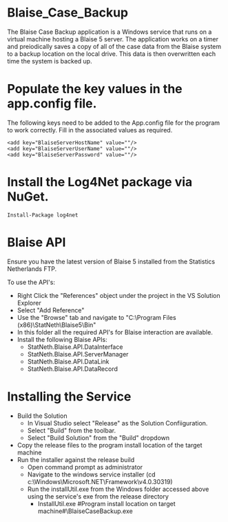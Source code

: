 # Blaise_Case_Backup

The Blaise Case Backup application is a Windows service that runs on a virtual machine hosting a Blaise 5 server.
The application works on a timer and preiodically saves a copy of all of the case data from the Blaise system to a backup location on the local drive. This data is then overwritten each time the system is backed up.

# Populate the key values in the app.config file.

The following keys need to be added to the App.config file for the program to work correctly.
Fill in the associated values as required.

    <add key="BlaiseServerHostName" value=""/>
    <add key="BlaiseServerUserName" value=""/>
    <add key="BlaiseServerPassword" value=""/>
    

# Install the Log4Net package via NuGet.

  ```
  Install-Package log4net
  ```

# Blaise API
Ensure you have the latest version of Blaise 5 installed from the Statistics Netherlands FTP.

To use the API's:
  - Right Click the "References" object under the project in the VS Solution Explorer
  - Select "Add Reference"
  - Use the "Browse" tab and navigate to "C:\Program Files (x86)\StatNeth\Blaise5\Bin"
  - In this folder all the required API's for Blaise interaction are available.
  - Install the following Blaise APIs:
    - StatNeth.Blaise.API.DataInterface
    - StatNeth.Blaise.API.ServerManager
    - StatNeth.Blaise.API.DataLink
    - StatNeth.Blaise.API.DataRecord

# Installing the Service

  - Build the Solution 
    - In Visual Studio select "Release" as the Solution Confiiguration.
    - Select "Build" from the toolbar.
    - Select "Build Solution" from the "Build" dropdown
  - Copy the release files to the program install location of the target machine     
  - Run the installer against the release build
    - Open command prompt as administrator
    - Navigate to the windows service installer (cd c:\Windows\Microsoft.NET\Framework\v4.0.30319)
    - Run the installUtil.exe from the Windows folder accessed above using the service's exe from the release directory
      - InstallUtil.exe #Program install location on target machine#\BlaiseCaseBackup.exe
